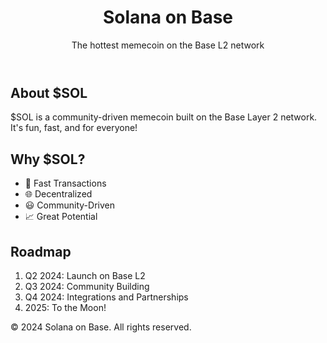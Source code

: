 <!DOCTYPE html>
<html lang="en">
<head>
    <meta charset="UTF-8">
    <meta name="viewport" content="width=device-width, initial-scale=1.0">
    <title>Solana on Base ($SOL)</title>
    <link rel="stylesheet" href="styles.css">
</head>
<body>
    <header>
        <h1>Solana on Base</h1>
        <p>The hottest memecoin on the Base L2 network</p>
    </header>
    <main>
        <section id="about">
            <h2>About $SOL</h2>
            <p>$SOL is a community-driven memecoin built on the Base Layer 2 network. It's fun, fast, and for everyone!</p>
        </section>
        <section id="features">
            <h2>Why $SOL?</h2>
            <ul>
                <li>🚀 Fast Transactions</li>
                <li>🌐 Decentralized</li>
                <li>😃 Community-Driven</li>
                <li>📈 Great Potential</li>
            </ul>
        </section>
        <section id="roadmap">
            <h2>Roadmap</h2>
            <ol>
                <li>Q2 2024: Launch on Base L2</li>
                <li>Q3 2024: Community Building</li>
                <li>Q4 2024: Integrations and Partnerships</li>
                <li>2025: To the Moon!</li>
            </ol>
        </section>
    </main>
    <footer>
        <p>&copy; 2024 Solana on Base. All rights reserved.</p>
    </footer>
    <script src="scripts.js"></script>
</body>
</html>
